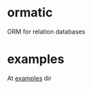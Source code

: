 # ormatic
ORM for relation databases

# examples

At [examples](https://github.com/saromanov/ormatic/tree/master/examples) dir
